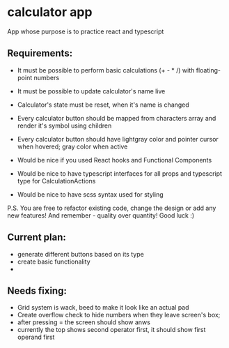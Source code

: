 # calculator app

App whose purpose is to practice react and typescript

## Requirements:

- It must be possible to perform basic calculations (+ - \* /) with floating-point numbers
- It must be possible to update calculator's name live
- Calculator's state must be reset, when it's name is changed

- Every calculator button should be mapped from characters array and render it's symbol using children
- Every calculator button should have lightgray color and pointer cursor when hovered; gray color when active

- Would be nice if you used React hooks and Functional Components
- Would be nice to have typescript interfaces for all props and typescript type for CalculationActions
- Would be nice to have scss syntax used for styling

P.S. You are free to refactor existing code, change the design or add any new features! And remember - quality over quantity! Good luck :)

## Current plan:

- generate different buttons based on its type
- create basic functionality
-

## Needs fixing:

- Grid system is wack, beed to make it look like an actual pad
- Create overflow check to hide numbers when they leave screen's box;
- after pressing = the screen should show anws
- currently the top shows second operator first, it should show first operand first
